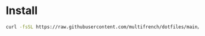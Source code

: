 Install
=======

```bash
curl -fsSL https://raw.githubusercontent.com/multifrench/dotfiles/main/install.sh | bash
```
